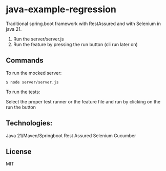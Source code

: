 # java-example-regression

Traditional spring.boot framework with RestAssured and with Selenium in java 21.

1. Run the server/server.js
2. Run the feature by pressing the run button (cli run later on)

## Commands

To run the mocked server:

```
$ node server/server.js
```

To run the tests:

Select the proper test runner or the feature file and run by clicking on the run the button

## Technologies:
Java 21/Maven/Springboot
Rest Assured
Selenium
Cucumber

## License
MIT